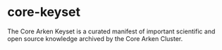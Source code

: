 # core-keyset
The Core Arken Keyset is a curated manifest of important scientific and open source knowledge archived by the Core Arken Cluster.
